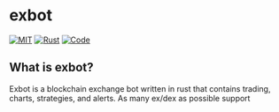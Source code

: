 # exbot
[![MIT](https://img.shields.io/github/license/wisarmy/exbot)](https://github.com/wisarmy/exbot/blob/main/LICENSE)
[![Rust](https://img.shields.io/github/actions/workflow/status/wisarmy/exbot/rust.yml)](https://github.com/wisarmy/exbot/actions)
[![Code](https://img.shields.io/github/languages/code-size/wisarmy/exbot)](https://github.com/wisarmy/exbot)

## What is exbot?

Exbot is a blockchain exchange bot written in rust that contains trading, charts, strategies, and alerts. As many ex/dex as possible support
